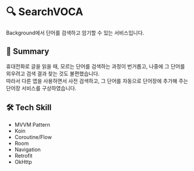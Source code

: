 # 🔍 SearchVOCA
Background에서 단어를 검색하고 암기할 수 있는 서비스입니다.

## 💬 Summary
휴대전화로 글을 읽을 때, 모르는 단어를 검색하는 과정이 번거롭고, 나중에 그 단어를 외우려고 검색 결과 찾는 것도 불편했습니다.<br/>
따라서 다른 앱을 사용하면서 사전 검색하고, 그 단어를 자동으로 단어장에 추가해 주는 단어장 서비스를 구상하였습니다.

## 🛠️ Tech Skill
- MVVM Pattern
- Koin
- Coroutine/Flow
- Room
- Navigation
- Retrofit
- OkHttp
